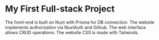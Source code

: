 # My First Full-stack Project
The front-end is built on Nuxt with Prisma for DB connection. The website implements authorization via NuxtAuth and Github. The web interface allows CRUD operations. The website CSS is made with Tailwinds.